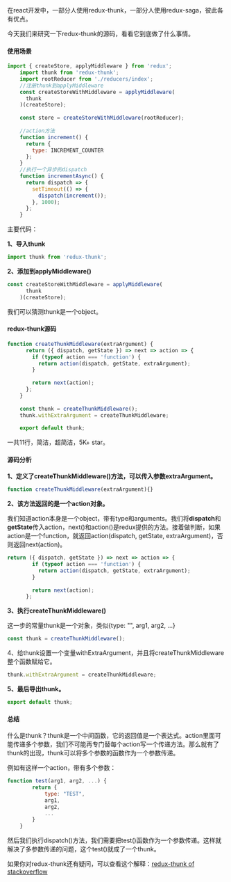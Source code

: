 在react开发中，一部分人使用redux-thunk，一部分人使用redux-saga，彼此各有优点。

今天我们来研究一下redux-thunk的源码，看看它到底做了什么事情。

#### 使用场景

```javascript
import { createStore, applyMiddleware } from 'redux';
    import thunk from 'redux-thunk';
    import rootReducer from './reducers/index';
    //注册thunk到applyMiddleware
    const createStoreWithMiddleware = applyMiddleware(
      thunk
    )(createStore);
    
    const store = createStoreWithMiddleware(rootReducer);
    
    //action方法
    function increment() {
      return {
        type: INCREMENT_COUNTER
      };
    }
    //执行一个异步的dispatch
    function incrementAsync() {
      return dispatch => {
        setTimeout(() => {
          dispatch(increment());
        }, 1000);
      };
    }
```        

主要代码：

**1、导入thunk**

```javascript
import thunk from 'redux-thunk';
```

**2、添加到applyMiddleware()**

```javascript
const createStoreWithMiddleware = applyMiddleware(
      thunk
    )(createStore);
```

我们可以猜测thunk是一个object。

#### redux-thunk源码

```javascript
function createThunkMiddleware(extraArgument) {
      return ({ dispatch, getState }) => next => action => {
        if (typeof action === 'function') {
          return action(dispatch, getState, extraArgument);
        }
    
        return next(action);
      };
    }
    
    const thunk = createThunkMiddleware();
    thunk.withExtraArgument = createThunkMiddleware;
    
    export default thunk;
```

一共11行，简洁，超简洁，5K+ star。

#### 源码分析

**1、定义了createThunkMiddleware()方法，可以传入参数extraArgument。**

```javascript
function createThunkMiddleware(extraArgument){}
```

**2、该方法返回的是一个action对象。**

我们知道action本身是一个object，带有type和arguments。我们将**dispatch**和**getState**传入action，next()和action()是redux提供的方法。接着做判断，如果action是一个function，就返回action(dispatch, getState, extraArgument)，否则返回next(action)。

```javascript
return ({ dispatch, getState }) => next => action => {
        if (typeof action === 'function') {
          return action(dispatch, getState, extraArgument);
        }
    
        return next(action);
      };
```

**3、执行createThunkMiddleware()**

这一步的常量thunk是一个对象，类似{type: "", arg1, arg2, ...}

```javascript
const thunk = createThunkMiddleware();
```

4、给thunk设置一个变量withExtraArgument，并且将createThunkMiddleware整个函数赋给它。

```javascript
thunk.withExtraArgument = createThunkMiddleware;
```

**5、最后导出thunk。**

```javascript
export default thunk;
```

#### 总结

什么是thunk？thunk是一个中间函数，它的返回值是一个表达式。action里面可能传递多个参数，我们不可能再专门替每个action写一个传递方法。那么就有了thunk的出现，thunk可以将多个参数的函数作为一个参数传递。

例如有这样一个action，带有多个参数：

```javascript
function test(arg1, arg2, ...) {
        return {
            type: "TEST",
            arg1,
            arg2,
            ...
        }
    }
```

然后我们执行dispatch()方法，我们需要把test()函数作为一个参数传递。这样就解决了多参数传递的问题，这个test()就成了一个thunk。

如果你对redux-thunk还有疑问，可以查看这个解释：[redux-thunk of stackoverflow][1]


  [1]: https://stackoverflow.com/questions/35411423/how-to-dispatch-a-redux-action-with-a-timeout/35415559#35415559
